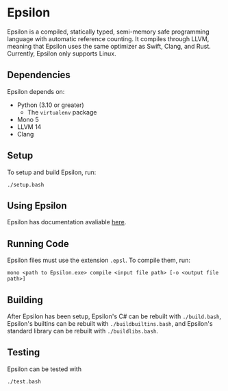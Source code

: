 # Epsilon

Epsilon is a compiled, statically typed, semi-memory safe programming language with automatic reference counting. It compiles through LLVM, meaning that Epsilon uses the same optimizer as Swift, Clang, and Rust. Currently, Epsilon only supports Linux.

## Dependencies

Epsilon depends on:

* Python (3.10 or greater)
    * The `virtualenv` package
* Mono 5
* LLVM 14
* Clang

## Setup

To setup and build Epsilon, run:

    ./setup.bash

## Using Epsilon

Epsilon has documentation avaliable [here](/docs/syntax.md).

## Running Code

Epsilon files must use the extension `.epsl`. To compile them, run:

    mono <path to Epsilon.exe> compile <input file path> [-o <output file path>]

## Building

After Epsilon has been setup, Epsilon's C# can be rebuilt with `./build.bash`, Epsilon's builtins can be rebuilt with `./buildbuiltins.bash`, and Epsilon's standard library can be rebuilt with `./buildlibs.bash`.

## Testing

Epsilon can be tested with

    ./test.bash

